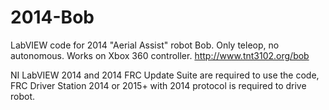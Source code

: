 # 2014-Bob
LabVIEW code for 2014 "Aerial Assist" robot Bob. Only teleop, no autonomous. Works on Xbox 360 controller.
http://www.tnt3102.org/bob

NI LabVIEW 2014 and 2014 FRC Update Suite are required to use the code, FRC Driver Station 2014 or 2015+ with 2014 protocol is required to drive robot.
